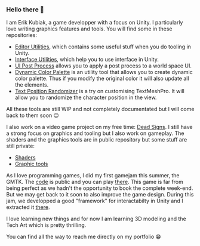 ### Hello there 👋

I am Erik Kubiak, a game developper with a focus on Unity.
I particularly love writing graphics features and tools.
You will find some in these repositories:
- [Editor Utilities](https://github.com/ErikRikoo/com.rikoo.editor-utilities), which contains some useful stuff when you do tooling in Unity.
- [Interface Utilities](https://github.com/ErikRikoo/com.rikoo.interface-utilities), which help you to use interface in Unity.
- [UI Post Process](https://github.com/ErikRikoo/Unity-UI-Post-Process) allows you to apply a post process to a world space UI.
- [Dynamic Color Palette](https://github.com/ErikRikoo/Unity-Dynamic-Color-Palette) is an utility tool that allows you to create dynamic color palette. Thus if you modify the original color it will also update all the elements.
- [Text Position Randomizer](https://github.com/ErikRikoo/Unity-Text-Position-Randomizer) is a try on customising TextMeshPro. It will allow you to randomize the character position in the view.

All these tools are still WIP and not completely documentated but I will come back to them soon 😉

I also work on a video game project on my free time: [Dead Signs](http://deadsigns.fr/). I still have a strong focus on graphics and tooling but I also work on gameplay.
The shaders and the graphics tools are in public repository but some stuff are still private:
- [Shaders](https://github.com/ErikRikoo/com.rikoo.dead-signs-shader)
- [Graphic tools](https://github.com/ErikRikoo/com.rikoo.deadsigns-hdrp-utils)

As I love programming games, I did my first gamejam this summer, the GMTK. The [code](https://github.com/ErikRikoo/GMTK-2021) is public and you can play [there](https://rikoo.itch.io/late-gmtk-2021). This game is far from being perfect as we hadn't the opportunity to book the complete week-end. But we may get back to it soon to also improve the game design. During this jam, we developped a good "framework" for interactabilty in Unity and I extracted it [there](https://github.com/ErikRikoo/com.rikoo.triggerable).

I love learning new things and  for now I am learning 3D modeling and the Tech Art which is pretty thrilling.

You can find all the way to reach me directly on my portfolio 😁

<!--
**ErikRikoo/ErikRikoo** is a ✨ _special_ ✨ repository because its `README.md` (this file) appears on your GitHub profile.

Here are some ideas to get you started:

- 🔭 I’m currently working on ...
- 🌱 I’m currently learning ...
- 👯 I’m looking to collaborate on ...
- 🤔 I’m looking for help with ...
- 💬 Ask me about ...
- 📫 How to reach me: ...
- 😄 Pronouns: ...
- ⚡ Fun fact: ...
-->
